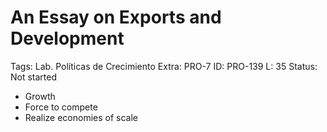 # An Essay on Exports and Development

Tags: Lab. Políticas de Crecimiento
Extra: PRO-7
ID: PRO-139
L: 35
Status: Not started

- Growth
- Force to compete
- Realize economies of scale